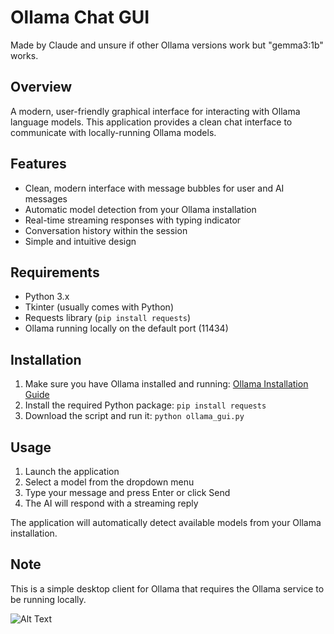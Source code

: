 # Ollama Chat GUI

Made by Claude and unsure if other Ollama versions work but "gemma3:1b" works.

## Overview

A modern, user-friendly graphical interface for interacting with Ollama language models. This application provides a clean chat interface to communicate with locally-running Ollama models.

## Features

- Clean, modern interface with message bubbles for user and AI messages
- Automatic model detection from your Ollama installation
- Real-time streaming responses with typing indicator
- Conversation history within the session
- Simple and intuitive design

## Requirements

- Python 3.x
- Tkinter (usually comes with Python)
- Requests library (`pip install requests`)
- Ollama running locally on the default port (11434)

## Installation

1. Make sure you have Ollama installed and running: [Ollama Installation Guide](https://github.com/ollama/ollama)
2. Install the required Python package: `pip install requests`
3. Download the script and run it: `python ollama_gui.py`

## Usage

1. Launch the application
2. Select a model from the dropdown menu
3. Type your message and press Enter or click Send
4. The AI will respond with a streaming reply

The application will automatically detect available models from your Ollama installation.

## Note

This is a simple desktop client for Ollama that requires the Ollama service to be running locally.

![Alt Text]([https://media.giphy.com/media/vFKqnCdLPNOKc/giphy.gif](https://media0.giphy.com/media/v1.Y2lkPTc5MGI3NjExZWFobDF1cGs2YWV3bDY3MTlkNHF3aXVmZGVwczMyZGRxaGRyd20waiZlcD12MV9pbnRlcm5hbF9naWZfYnlfaWQmY3Q9Zw/jiUIQb66dVGsVAZhdA/giphy.gif))
